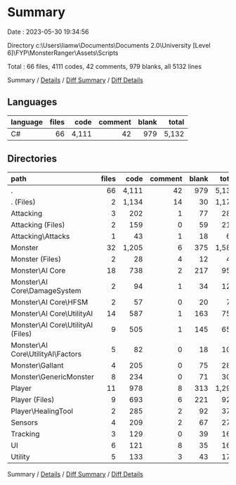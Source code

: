 # Summary

Date : 2023-05-30 19:34:56

Directory c:\\Users\\liamw\\Documents\\Documents 2.0\\University [Level 6]\\FYP\\MonsterRanger\\Assets\\Scripts

Total : 66 files,  4111 codes, 42 comments, 979 blanks, all 5132 lines

Summary / [Details](details.md) / [Diff Summary](diff.md) / [Diff Details](diff-details.md)

## Languages
| language | files | code | comment | blank | total |
| :--- | ---: | ---: | ---: | ---: | ---: |
| C# | 66 | 4,111 | 42 | 979 | 5,132 |

## Directories
| path | files | code | comment | blank | total |
| :--- | ---: | ---: | ---: | ---: | ---: |
| . | 66 | 4,111 | 42 | 979 | 5,132 |
| . (Files) | 2 | 1,134 | 14 | 30 | 1,178 |
| Attacking | 3 | 202 | 1 | 77 | 280 |
| Attacking (Files) | 2 | 159 | 0 | 59 | 218 |
| Attacking\\Attacks | 1 | 43 | 1 | 18 | 62 |
| Monster | 32 | 1,205 | 6 | 375 | 1,586 |
| Monster (Files) | 2 | 28 | 4 | 12 | 44 |
| Monster\\AI Core | 18 | 738 | 2 | 217 | 957 |
| Monster\\AI Core\\DamageSystem | 2 | 94 | 1 | 34 | 129 |
| Monster\\AI Core\\HFSM | 2 | 57 | 0 | 20 | 77 |
| Monster\\AI Core\\UtilityAI | 14 | 587 | 1 | 163 | 751 |
| Monster\\AI Core\\UtilityAI (Files) | 9 | 505 | 1 | 145 | 651 |
| Monster\\AI Core\\UtilityAI\\Factors | 5 | 82 | 0 | 18 | 100 |
| Monster\\Gallant | 4 | 205 | 0 | 75 | 280 |
| Monster\\GenericMonster | 8 | 234 | 0 | 71 | 305 |
| Player | 11 | 978 | 8 | 313 | 1,299 |
| Player (Files) | 9 | 693 | 6 | 221 | 920 |
| Player\\HealingTool | 2 | 285 | 2 | 92 | 379 |
| Sensors | 4 | 209 | 2 | 67 | 278 |
| Tracking | 3 | 129 | 0 | 39 | 168 |
| UI | 6 | 121 | 8 | 35 | 164 |
| Utility | 5 | 133 | 3 | 43 | 179 |

Summary / [Details](details.md) / [Diff Summary](diff.md) / [Diff Details](diff-details.md)